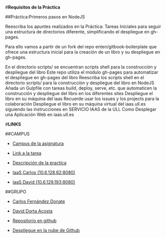 #__Requisitos de la Práctica__

##Práctica:Primeros pasos en NodeJS

Reescriba los apuntes realizados en la Práctica: Tareas Iniciales para seguir una estructura de directorios diferente, simplificando el despliegue en gh-pages.

Para ello vamos a partir de un fork del repo enten/gitbook-boilerplate que ofrece una estructura inicial para la creación de un libro y su despliegue en gh-pages.

En el directorio scripts/ se encuentran scripts shell para la construcción y despliegue del libro
Este repo utiliza el módulo gh-pages para automatizar el despliegue en gh-pages del libro
Reescriba los scripts shell en el directorio scripts/ para la construcción y despliegue del libro en NodeJS
Añada un Gulpfile con tareas build, deploy, serve, etc. que automaticen la construcción y despliegue del libro en los diferentes sites
Despliegue el libro en su máquina del iaas
Recuerde usar los issues y los projects para la colaboración
Despliegue el libro en su máquina virtual del iaas.ull.es siguiendo las instrucciones en
SERVICIO IAAS de la ULL
Como Desplegar una Aplicación Web en iaas.ull.es

#__LINKS__

##CAMPUS

* [Campus de la asignatura](https://campusvirtual.ull.es/1617/course/view.php?id=1136)

* [Link a la tarea](https://campusvirtual.ull.es/1617/mod/workshop/view.php?id=166756)

* [Descripción de la practica](https://casianorodriguezleon.gitbooks.io/ull-esit-1617/practicas/practicatareasiniciales.html)

* [IaaS Carlos (10.6.128.62:8080)](http://10.6.128.62:8080/)

* [IaaS David (10.6.129.193:8080)](http://10.6.129.193:8080/)



##GRUPO

* [Carlos Fernández Donate](https://charly-poket.github.io)

* [David Dorta Acosta](https://alu0100851236.github.io/)

* [Repositorio en github](https://github.com/ULL-ESIT-DSI-1617/primeros-pasos-en-nodejs-carlos-david-35l2-2.git)

* [Despliegue en la nube de Github](https://ull-esit-dsi-1617.github.io/primeros-pasos-en-nodejs-carlos-david-35l2-2/)
